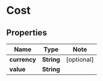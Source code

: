 
# Cost

## Properties

Name | Type | Note
---- | ---- | ----
**currency** | **String** | [optional] 
**value** | **String** | 

